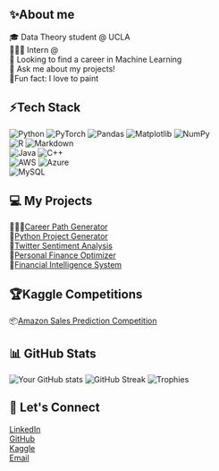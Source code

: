 ## ✨About me
🎓 Data Theory student @ UCLA<br>
👩🏽‍💻 Intern @<br>
🔭 Looking to find a career in Machine Learning<br>
💬 Ask me about my projects!<br>
🌱Fun fact: I love to paint


## ⚡️Tech Stack
![Python](https://img.shields.io/badge/Python-3776AB?style=for-the-badge&logo=python&logoColor=white)
![PyTorch](https://img.shields.io/badge/PyTorch-EE4C2C?style=for-the-badge&logo=pytorch&logoColor=white)
![Pandas](https://img.shields.io/badge/Pandas-150458?style=for-the-badge&logo=pandas&logoColor=white)
![Matplotlib](https://img.shields.io/badge/Matplotlib-ffffff?style=for-the-badge&logo=data:image/svg+xml;base64,PHN2ZyB3aWR0aD0iMjAiIGhlaWdodD0iMjAiIHZpZXdCb3g9IjAgMCA1MTIgNTEyIiB4bWxucz0iaHR0cDovL3d3dy53My5vcmcvMjAwMC9zdmciPjxwYXRoIGQ9Ik0yNTYgMGQzNzUuNjUgMCA1MTIgMTM2LjM1NCA1MTIgNTEyUzYzMS42NSA1MTIgMjU2IDUxMiAweiIgZmlsbD0iIzFmMmU1ZSIvPjwvc3ZnPg==&logoColor=black)
![NumPy](https://img.shields.io/badge/NumPy-013243?style=for-the-badge&logo=numpy&logoColor=white)<br>
![R](https://img.shields.io/badge/R-276DC3?style=for-the-badge&logo=r&logoColor=white)
![Markdown](https://img.shields.io/badge/Markdown-000000?style=for-the-badge&logo=markdown&logoColor=white)<br>
![Java](https://img.shields.io/badge/Java-007396?style=for-the-badge&logo=java&logoColor=white)
![C++](https://img.shields.io/badge/C++-00599C?style=for-the-badge&logo=cplusplus&logoColor=white)<br>
![AWS](https://img.shields.io/badge/AWS-232F3E?style=for-the-badge&logo=amazon-aws&logoColor=white)
![Azure](https://img.shields.io/badge/Azure-0078D4?style=for-the-badge&logo=microsoft-azure&logoColor=white)<br>
![MySQL](https://img.shields.io/badge/MySQL-4479A1?style=for-the-badge&logo=mysql&logoColor=white)


## 💻 My Projects

👨🏻‍💼[Career Path Generator](https://github.com/mehwishahmed/careerpathgenerator)<br>
🐍[Python Project Generator](https://github.com/mehwishahmed/YouTube-GPT-Generator)<br>
🐥[Twitter Sentiment Analysis](https://github.com/mehwishahmed/Twitter-Sentimental-Analysis)<br>
🏦[Personal Finance Optimizer](https://github.com/mehwishahmed/personalfinanceoptimizer)<br>
🧠[Financial Intelligence System]()<br>


## 🏆Kaggle Competitions
📦[Amazon Sales Prediction Competition](https://github.com/andywang0321/Amazon_Sales_Prediction)<br>

## 📊 GitHub Stats

![Your GitHub stats](https://github-readme-stats.vercel.app/api?username=mehwishahmed&show_icons=true&theme=radical)
![GitHub Streak](https://streak-stats.demolab.com?user=mehwishahmed&theme=radical)
![Trophies](https://github-profile-trophy.vercel.app/?username=mehwishahmed&theme=radical)


## 👥 Let's Connect
[LinkedIn](https://www.linkedin.com/in/mehwish-ahmed-8a4363332/)<br>
[GitHub](https://github.com/mehwishahmed)<br>
[Kaggle](https://www.kaggle.com/mehwisha13)<br>
[Email](mailto:mfa13@ucla.edu)
